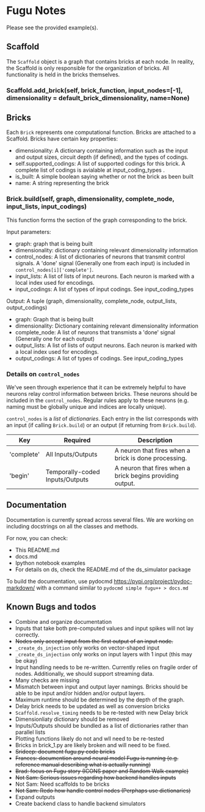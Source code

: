 # Fugu Notes

Please see the provided example(s). 

## Scaffold

The `Scaffold` object is a graph that contains bricks at each node.  In reality, the Scaffold is only responsible for the organization of bricks.  All functionality is held in the bricks themselves.

### Scaffold.add_brick(self, brick_function, input_nodes=[-1], dimensionality = default_brick_dimensionality, name=None)

## Bricks

Each `Brick` represents one computational function.  Bricks are attached to a Scaffold.  Bricks have certain key properties:

- dimensionality:  A dictionary containing information such as the input and output sizes, circuit depth (if defined), and the types of codings.
- self.supported_codings:  A list of supported codings for this brick. A complete list of codings is avialable at input_coding_types .   
- is_built:  A simple boolean saying whether or not the brick as been built
- name: A string representing the brick

### Brick.build(self, graph, dimensionality, complete_node, input_lists, input_codings)

This function forms the section of the graph corresponding to the brick.

Input parameters:
- graph: graph that is being built
- dimensionality: dictionary containing relevant dimensionality information
- control_nodes: A list of dictionaries of neurons that transmit control signals. A 'done' signal (Generally one from each input) is included in `control_nodes[i]['complete']`.
- input_lists: A list of lists of input neurons.  Each neuron is marked with a local index used for encodings.
- input_codings: A list of types of input codings.  See input_coding_types

Output:
A tuple (graph, dimensionality, complete_node, output_lists, output_codings)
- graph: Graph that is being built
- dimensionality: Dictionary containing relevant dimensionality information
- complete_node: A list of neurons that transmists a 'done' signal (Generally one for each output)
- output_lists: A list of lists of output neurons.  Each neuron is marked with a local index used for encodings.
- output_codings: A list of types of codings.  See input_coding_types

### Details on `control_nodes`
We've seen through experience that it can be extremely helpful to have neurons relay control 
information between bricks.  These neurons should be included in the `control_nodes`.  Regular 
rules apply to these neurons (e.g. naming must be globally unique and indices are locally unique).

`control_nodes` is a *list* of *dictionaries*.  Each entry in the list corresponds with 
an input (if calling `Brick.build`) or an output (if returning from `Brick.build`). 

| Key | Required | Description |
| ------ | ------ | ------ |
| 'complete' | All Inputs/Outputs | A neuron that fires when a brick is done processing. |
| 'begin' | Temporally-coded Inputs/Outputs | A neuron that fires when a brick begins providing output. |

## Documentation
Documentation is currently spread across several files.  We are working on including docstrings on all the classes and methods.

For now, you can check:
- This README.md
- docs.md
- Ipython notebook examples
- For details on ds, check the README.md of the ds_simulator package

To build the documentation, use pydocmd https://pypi.org/project/pydoc-markdown/ with a command similar to 
`pydocmd simple fugu++ > docs.md`




## Known Bugs and todos
- Combine and organize documentation
- Inputs that take both pre-computed values and input spikes will not lay correctly.
- ~~Nodes only accept input from the first output of an input node.~~
- `_create_ds_injection` only works on vector-shaped input
- `_create_ds_injection` only works on input layers with 1 input (this may be okay)
- Input handling needs to be re-written.  Currently relies on fragile order of nodes.  Additionally, we should support streaming data.
- Many checks are missing
- Mismatch between input and output layer namings.  Bricks should be able to be input and/or hidden and/or output layers.
- Maximum runtime should be determined by the depth of the graph.
- Delay brick needs to be updated as well as conversion bricks
- `Scaffold.resolve_timing` needs to be re-tested with new Delay brick
- Dimensionliaty dictionary should be removed
- Inputs/Outputs should be bundled as a list of dictionaries rather than parallel lists
- Plotting functions likely do not and wll need to be re-tested
- Bricks in brick_1.py are likely broken and will need to be fixed.
- ~~Srideep: document fugu.py code bricks~~
- ~~Frances: documention around neural model Fugu is running (e.g. reference manual describing what is actually running)~~
- ~~Brad: focus on Fugu story (ICONS paper and Random Walk example)~~
- ~~Not Sam: Serious issues regarding how backend handles inputs~~
- Not Sam: Need scaffolds to be bricks
- ~~Not Sam: Redo how handle control nodes (Perphaps use dictionaries)~~
- Expand outputs 
- Create backend class to handle backend simulators